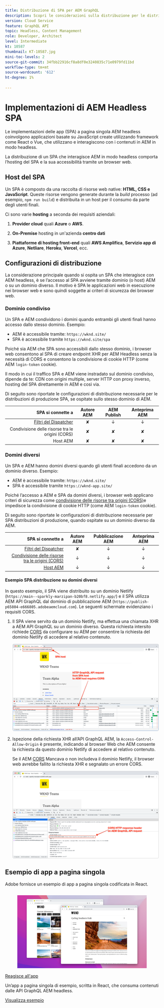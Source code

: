 ```yaml
---
title: Distribuzione di SPA per AEM GraphQL
description: Scopri le considerazioni sulla distribuzione per le distribuzioni di app a pagina singola (SPA) AEM senza intestazione.
version: Cloud Service
feature: GraphQL API
topic: Headless, Content Management
role: Developer, Architect
level: Intermediate
kt: 10587
thumbnail: KT-10587.jpg
mini-toc-levels: 2
source-git-commit: 34fbb22916cf8a8df0e3240835c71e0979fd11bd
workflow-type: tm+mt
source-wordcount: '612'
ht-degree: 1%

---
```



# Implementazioni di AEM Headless SPA


Le implementazioni delle app (SPA) a pagina singola AEM headless coinvolgono applicazioni basate su JavaScript create utilizzando framework come React o Vue, che utilizzano e interagiscono con i contenuti in AEM in modo headless.

La distribuzione di un SPA che interagisce AEM in modo headless comporta l’hosting del SPA e la sua accessibilità tramite un browser web.

## Host del SPA

Un SPA è composto da una raccolta di risorse web native: **HTML, CSS e JavaScript**. Queste risorse vengono generate durante la _build_ processo (ad esempio, `npm run build`) e distribuita in un host per il consumo da parte degli utenti finali.

Ci sono varie **hosting** a seconda dei requisiti aziendali:

1. **Provider cloud** quali **Azure** o **AWS**.

2. **On-Premise** hosting in un&#39;azienda **centro dati**

3. **Piattaforme di hosting front-end** quali **AWS Amplifica**, **Servizio app di Azure**, **Netliare**, **Heroku**, **Vercel**, ecc.

## Configurazioni di distribuzione

La considerazione principale quando si ospita un SPA che interagisce con AEM headless, è se l’accesso al SPA avviene tramite dominio (o host) AEM o su un dominio diverso.  Il motivo è SPA le applicazioni web in esecuzione nei browser web e sono quindi soggette ai criteri di sicurezza dei browser web.

### Dominio condiviso

Un SPA e AEM condividono i domini quando entrambi gli utenti finali hanno accesso dallo stesso dominio. Esempio:

+ AEM è accessibile tramite: `https://wknd.site/`
+ SPA è accessibile tramite `https://wknd.site/spa`

Poiché sia AEM che SPA sono accessibili dallo stesso dominio, i browser web consentono al SPA di creare endpoint XHR per AEM Headless senza la necessità di CORS e consentono la condivisione di cookie HTTP (come AEM `login-token` cookie).

Il modo in cui il traffico SPA e AEM viene instradato sul dominio condiviso, dipende da te: CDN con origini multiple, server HTTP con proxy inverso, hosting del SPA direttamente in AEM e così via.

Di seguito sono riportate le configurazioni di distribuzione necessarie per le distribuzioni di produzione SPA, se ospitate sullo stesso dominio di AEM.

| SPA si connette a | Autore AEM | AEM Publish | Anteprima AEM |
|---------------------------------------------------:|:----------:|:-----------:|:-----------:|
| [Filtri del Dispatcher](./configurations/dispatcher-filters.md) | ✘ | ↓ | ↓ |
| Condivisione delle risorse tra le origini (CORS) | ✘ | ✘ | ✘ |
| Host AEM | ✘ | ✘ | ✘ |

### Domini diversi

Un SPA e AEM hanno domini diversi quando gli utenti finali accedono da un dominio diverso. Esempio:

+ AEM è accessibile tramite: `https://wknd.site/`
+ SPA è accessibile tramite `https://wknd-app.site/`

Poiché l’accesso a AEM e SPA da domini diversi, i browser web applicano criteri di sicurezza come [condivisione delle risorse tra origini (CORS)](./configurations/cors.md)e impedisce la condivisione di cookie HTTP (come AEM `login-token` cookie).

Di seguito sono riportate le configurazioni di distribuzione necessarie per SPA distribuzioni di produzione, quando ospitate su un dominio diverso da AEM.

| SPA si connette a | Autore AEM | Pubblicazione AEM | Anteprima AEM |
|---------------------------------------------------:|:----------:|:-----------:|:-----------:|
| [Filtri del Dispatcher](./configurations/dispatcher-filters.md) | ✘ | ↓ | ↓ |
| [Condivisione delle risorse tra le origini (CORS)](./configurations/cors.md) | ↓ | ↓ | ↓ |
| [Host AEM](./configurations/aem-hosts.md) | ↓ | ↓ | ↓ |

#### Esempio SPA distribuzione su domini diversi

In questo esempio, il SPA viene distribuito su un dominio Netlify (`https://main--sparkly-marzipan-b20bf8.netlify.app/`) e il SPA utilizza AEM API GraphQL dal dominio di pubblicazione AEM (`https://publish-p65804-e666805.adobeaemcloud.com`). Le seguenti schermate evidenziano i requisiti CORS.

1. Il SPA viene servito da un dominio Netlify, ma effettua una chiamata XHR a AEM API GraphQL su un dominio diverso. Questa richiesta intersito richiede [CORS](./configurations/cors.md) da configurare su AEM per consentire la richiesta del dominio Netlify di accedere al relativo contenuto.

   ![Richiesta SPA servita da host SPA e AEM ](assets/spa/cors-requirement.png)

2. Ispezione della richiesta XHR all’API GraphQL AEM, la `Access-Control-Allow-Origin` è presente, indicando al browser Web che AEM consente la richiesta da questo dominio Netlify di accedere al relativo contenuto.

   Se il AEM [CORS](./configurations/cors.md) Mancava o non includeva il dominio Netlify, il browser web avrebbe fallito la richiesta XHR e segnalato un errore CORS.

   ![API GraphQL AEM intestazione di risposta CORS](assets/spa/cors-response-headers.png)

## Esempio di app a pagina singola

Adobe fornisce un esempio di app a pagina singola codificata in React.

<div class="columns is-multiline">
<!-- React app -->
<div class="column is-half-tablet is-half-desktop is-one-third-widescreen" aria-label="React app" tabindex="0">
   <div class="card">
       <div class="card-image">
           <figure class="image is-16by9">
               <a href="../example-apps/react-app.md" title="Reagisce all'app" tabindex="-1">
                   <img class="is-bordered-r-small" src="../example-apps/assets/react-app/react-app-card.png" alt="Reagisce all'app">
               </a>
           </figure>
       </div>
       <div class="card-content is-padded-small">
           <div class="content">
               <p class="headline is-size-6 has-text-weight-bold"><a href="../example-apps/react-app.md" title="Reagisce all'app">Reagisce all'app</a></p>
               <p class="is-size-6">Un’app a pagina singola di esempio, scritta in React, che consuma contenuti dalle API GraphQL AEM headless.</p>
               <a href="../example-apps/react-app.md" class="spectrum-Button spectrum-Button--outline spectrum-Button--primary spectrum-Button--sizeM">
                   <span class="spectrum-Button-label has-no-wrap has-text-weight-bold">Visualizza esempio</span>
               </a>
           </div>
       </div>
   </div>
</div>
</div>
